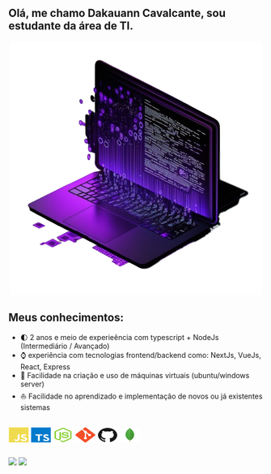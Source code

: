## Olá, me chamo Dakauann Cavalcante, sou estudante da área de TI.

<p align="center" ><img alt="Dakauann Cavalcante" src="https://github.com/Dakauann/dakauann/blob/965df7ee1288bb30150177a293c985bc8d3bbd43/purple-laptop.png?raw=true"></p>

## Meus conhecimentos:
- 🌓 2 anos e meio de experieência com typescript + NodeJs (Intermediário / Avançado)
- ⌚ experiência com tecnologias frontend/backend como: NextJs, VueJs, React, Express
- 🎉 Facilidade na criação e uso de máquinas virtuais (ubuntu/windows server)
- ⛵ Facilidade no aprendizado e implementação de novos ou já existentes sistemas

<div style="display: inline_block"><br>
  <img align="center" alt="Dakauann-Js" height="30" width="40" src="https://raw.githubusercontent.com/devicons/devicon/master/icons/javascript/javascript-plain.svg">
  <img align="center" alt="Dakauann-Ts" height="30" width="40" src="https://raw.githubusercontent.com/devicons/devicon/master/icons/typescript/typescript-plain.svg">
  <img align="center" alt="Dakauann-Node" height="30" width="40" src="https://raw.githubusercontent.com/devicons/devicon/master/icons/nodejs/nodejs-original.svg">
  <img align="center" alt="Dakauann-Git" height="30" width="40" src="https://raw.githubusercontent.com/devicons/devicon/master/icons/git/git-original.svg">
  <img align="center" alt="Dakauann-GitHub" height="30" width="40" src="https://raw.githubusercontent.com/devicons/devicon/master/icons/github/github-original.svg">
  <img align="center" alt="Dakauann-MongoDB" height="30" width="40" src="https://raw.githubusercontent.com/devicons/devicon/master/icons/mongodb/mongodb-original.svg">
</div>
  
  ##
 
<div> 
  <a href="https://wa.me/5584994409624" target="_blank"><img src="https://img.shields.io/badge/-WhatsApp-R17535?style=for-the-badge&logo=whatsapp&logoColor=white" target="_blank"></a>
  <a href="mailto:dakauannc@gmail.com" target="_blank"><img src="https://img.shields.io/badge/-GMail-%23333?style=for-the-badge&logo=gmail&logoColor=white" target="_blank"></a>
</div>
